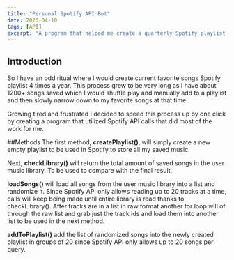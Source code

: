 ```yaml
---
title: "Personal Spotify API Bot"
date: 2020-04-10
tags: [API]
excerpt: "A program that helped me create a quarterly Spotify playlist out of randomized songs from my music library."
---
```


## Introduction
So I have an odd ritual where I would create current favorite songs Spotify playlist
4 times a year. This process grew to be very long as I have about 1200+ songs saved
which I would shuffle play and manually add to a playlist and then slowly narrow
down to my favorite songs at that time.

Growing tired and frustrated I decided to speed this process up by one click by creating
a program that utilized Spotify API calls that did most of the work for me.

##Methods
The first method, **createPlaylist()**, will simply create a new empty playlist to
be used in Spotify to store all my saved music.

Next, **checkLibrary()** will return the total amount of saved songs in the user
music library. To be used to compare with the final result.

**loadSongs()** will load all songs from the user music library into a list and randomize
it. Since Spotify API only allows reading up to 20 tracks at a time, calls will keep
being made until entire library is read thanks to checkLibrary(). After tracks are
in a list in raw format another for loop will of through the raw list and grab just
the track ids and load them into another list to be used in the next method.

**addToPlaylist()** add the list of randomized songs into the newly created playlist
in groups of 20 since Spotify API only allows up to 20 songs per query.
